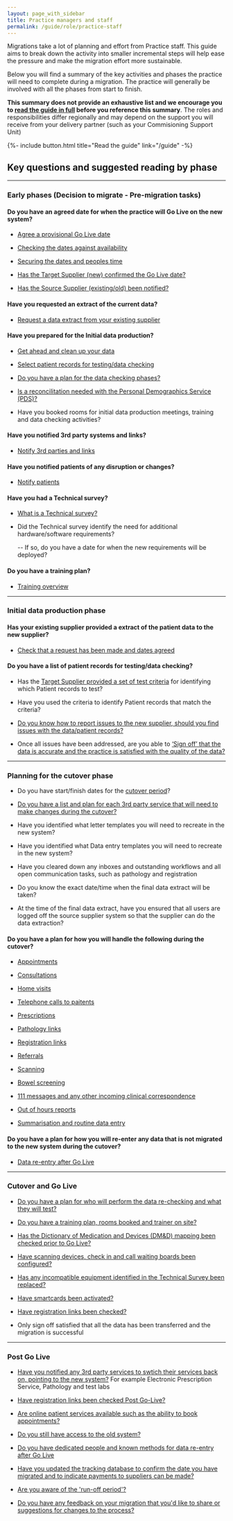 ```yaml
---
layout: page_with_sidebar
title: Practice managers and staff
permalink: /guide/role/practice-staff
---
```


Migrations take a lot of planning and effort from Practice staff. This guide aims to break down the activity into smaller incremental steps will help ease the pressure and make the migration effort more sustainable.

Below you will find a summary of the key activities and phases the practice will need to complete during a migration. The practice will generally be involved with all the phases from start to finish. 

**This summary does not provide an exhaustive list and we encourage you to [read the guide in full](/prm-practice-migration/guide) before you reference this summary**. The roles and responsibilities differ regionally and may depend on the support you will receive from your delivery partner (such as your Commisioning Support Unit)

{%- include button.html title="Read the guide" link="/guide" -%}

## Key questions and suggested reading by phase

---

### Early phases (Decision to migrate - Pre-migration tasks)

#### Do you have an agreed date for when the practice will Go Live on the new system?

* [Agree a provisional Go Live date](/prm-practice-migration/guide#agree-a-provisional-go-live-date)

* [Checking the dates against availability](/prm-practice-migration/guide/kick-off#check-dates-against-availability)

* [Securing the dates and peoples time](/prm-practice-migration/guide/kick-off#secure-your-dates-and-peoples-time)

* [Has the Target Supplier (new) confirmed the Go Live date?](/prm-practice-migration/guide#procure-the-new-system)

* [Has the Source Supplier (existing/old) been notified?](/prm-practice-migration/guide#decommission-the-existingold-system-system)


#### Have you requested an extract of the current data?

* [Request a data extract from your existing supplier](/prm-practice-migration/guide/pre-migration-tasks#request-a-data-extract-from-your-existing-supplier)


#### Have you prepared for the Initial data production?

* [Get ahead and clean up your data](/prm-practice-migration/guide/pre-migration-tasks#clean-up-the-current-system-data)

* [Select patient records for testing/data checking](/prm-practice-migration/guide/pre-migration-tasks#data-checking-preparation)

* [Do you have a plan for the data checking phases?](/prm-practice-migration/guide/initial-data-production#data-checking)

* [Is a reconcilitation needed with the Personal Demographics Service (PDS)?](/prm-practice-migration/guide/pre-migration-tasks#is-a-reconciliation-needed)

* Have you booked rooms for initial data production meetings, training and data checking activities?

#### Have you notified 3rd party systems and links?

* [Notify 3rd parties and links](/prm-practice-migration/guide/pre-migration-tasks#notification-of-3rd-parties-and-links)


#### Have you notified patients of any disruption or changes?

* [Notify patients](/prm-practice-migration/guide/pre-migration-tasks#notification-of-patients)

#### Have you had a Technical survey?

* [What is a Technical survey?](/prm-practice-migration/guide/technical-survey)

* Did the Technical survey identify the need for additional hardware/software requirements?

  -- If so, do you have a date for when the new requirements will be deployed?

#### Do you have a training plan?

* [Training overview](/prm-practice-migration/guide/training)


---

### Initial data production phase

#### Has your existing supplier provided a extract of the patient data to the new supplier?

* [Check that a request has been made and dates agreed](/prm-practice-migration/guide/pre-migration-tasks#request-data-extract)

#### Do you have a list of patient records for testing/data checking?

* Has the [Target Supplier provided a set of test criteria](/prm-practice-migration/guide/pre-migration-tasks#data-checking-prep) for identifying which Patient records to test?

* Have you used the criteria to identify Patient records that match the criteria?

* [Do you know how to report issues to the new supplier, should you find issues with the data/patient records?](/prm-practice-migration/guide/initial-data-production#reporting-issues-with-data)

* Once all issues have been addressed, are you able to [‘Sign off’ that the data is accurate and the practice is satisfied with the quality of the data?](/prm-practice-migration/guide/initial-data-production#signing-off-the-data-checking)

---

### Planning for the cutover phase

* Do you have start/finish dates for the [cutover period](/prm-practice-migration/guide/planning-for-cut-over)?

* [Do you have a list and plan for each 3rd party service that will need to make changes during the cutover?](/prm-practice-migration/guide/pre-migration-tasks#notification-of-3rd-parties-and-links)

* Have you identified what letter templates you will need to recreate in the new system?

* Have you identified what Data entry templates you will need to recreate in the new system?

* Have you cleared down any inboxes and outstanding workflows and all open communication tasks, such as pathology and registration

* Do you know the exact date/time when the final data extract will be taken?

* At the time of the final data extract, have you ensured that all users are logged off the source supplier system so that the supplier can do the data extraction?

#### Do you have a plan for how you will handle the following during the cutover?

* [Appointments](/prm-practice-migration/guide/planning-for-cut-over#appointments)

* [Consultations](/prm-practice-migration/guide/planning-for-cut-over#consulations)

* [Home visits](/prm-practice-migration/guide/planning-for-cut-over#home-visits)

* [Telephone calls to paitents](/prm-practice-migration/guide/planning-for-cut-over#telephone-calls-to-patients)

* [Prescriptions](/prm-practice-migration/guide/planning-for-cut-over#prescriptions)

* [Pathology links](/prm-practice-migration/guide/planning-for-cut-over#links)

* [Registration links](/prm-practice-migration/guide/planning-for-cut-over#links)

* [Referrals](/prm-practice-migration/guide/planning-for-cut-over#referrals)

* [Scanning](/prm-practice-migration/guide/planning-for-cut-over#scanning)

* [Bowel screening](/prm-practice-migration/guide/planning-for-cut-over#bowel-screening)

* [111 messages and any other incoming clinical correspondence](/prm-practice-migration/guide/planning-for-cut-over#one-one-one-messages)

* [Out of hours reports](/prm-practice-migration/guide/planning-for-cut-over#out-of-hours)

* [Summarisation and routine data entry](/prm-practice-migration/guide/planning-for-cut-over#summarisation)


#### Do you have a plan for how you will re-enter any data that is not migrated to the new system during the cutover?

* [Data re-entry after Go Live](/prm-practice-migration/guide/post-go-live#data-re-entry)


---

### Cutover and Go Live

* [Do you have a plan for who will perform the data re-checking and what they will test?](/prm-practice-migration/guide/cutover-and-go-live#data-re-checking)

* [Do you have a training plan, rooms booked and trainer on site?](/prm-practice-migration/guide/cutover-and-go-live#training-on-the-new-system)

* [Has the Dictionary of Medication and Devices (DM&D) mapping been checked prior to Go Live?](/prm-practice-migration/guide/cutover-and-go-live#dictionary-of-medication-and-devices-mapping)

* [Have scanning devices, check in and call waiting boards been configured?](/prm-practice-migration/guide/cutover-and-go-live#configure-devices)

* [Has any incompatible equipment identified in the Technical Survey been replaced?](/prm-practice-migration/guide/technical-survey#outcome-of-the-technical-survey)

* [Have smartcards been activated?](/prm-practice-migration/guide/cutover-and-go-live#activate-smartcards)

* [Have registration links been checked?](/prm-practice-migration/guide/cutover-and-go-live#check-registration-links)

* Only sign off satisfied that all the data has been transferred and the migration is successful


---

### Post Go Live

* [Have you notified any 3rd party services to swtich their services back on, pointing to the new system?](/prm-practice-migration/guide/post-go-live#switch-on-links) For example Electronic Prescription Service, Pathology and test labs

* [Have registration links been checked Post Go-Live?](/prm-practice-migration/guide/post-go-live#registration)

* [Are online patient services available such as the ability to book appointments?](/prm-practice-migration/guide/post-go-live#online-services)

* [Do you still have access to the old system?](/prm-practice-migration/guide/post-go-live#access-to-the-old-system)

* [Do you have dedicated people and known methods for data re-entry after Go Live](/prm-practice-migration/guide/post-go-live#data-re-entry)

* [Have you updated the tracking database to confirm the date you have migrated and to indicate payments to suppliers can be made?](/prm-practice-migration/guide/end-of-migration#update-the-tracking-database) 

* [Are you aware of the 'run-off period'?](/prm-practice-migration/guide/end-of-migration#the-run-off-period)

* [Do you have any feedback on your migration that you'd like to share or suggestions for changes to the process?](/prm-practice-migration/guide/end-of-migration#send-us-your-learnings)